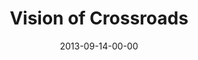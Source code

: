 ---
layout: message
category: message
series: "Go Forth"
title: "Vision of Crossroads"
date: 2013-09-14-00-00
message_id: 811
audio: "http://s3.amazonaws.com/crossroads-media/media/legacy/mp3/go_forth_04.mp3"
audio-duration: "45:32"
description: "Brian Tome talks about Crossroads’ entrepreneurial vision."
video: "https://s3.amazonaws.com/crossroadsvideomessages/go_forth_04.mp4"
video-duration: "45:32"
video-image: "http://s3.amazonaws.com/crossroads-media/images/legacy/content/go_forth_04_still.jpg"
program: "http://s3.amazonaws.com/crossroads-media/media/legacy/documents/09_14-15_13Program_LO.pdf"
explicit: "N"
---
